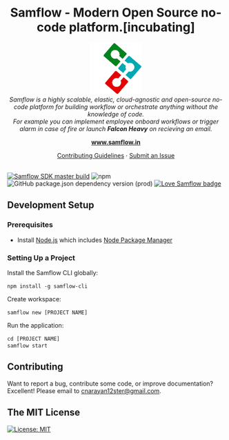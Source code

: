 <h1 align="center">Samflow - Modern Open Source no-code platform.[incubating]</h1>

<p align="center">
  <img src="https://raw.githubusercontent.com/na-Ryan/ImageRepo/main/image%201.png" alt="samflow-logo" width="120px" height="120px"/>
  <br>
  <i>Samflow is a highly scalable, elastic, cloud-agnostic and open-source no-code platform for building workflow or orchestrate anything without the knowledge of code.<br>For example you can implement employee onboard workflows or trigger alarm in case of fire or launch <b>Falcon Heavy</b> on recieving an email.</i>
  <br>
</p>

<p align="center">
  <a href="https://www.samflow.in"><strong>www.samflow.in</strong></a>
  <br>
</p>

<p align="center">
  <a href="CONTRIBUTING.md">Contributing Guidelines</a>
  ·
  <a href="https://github.com/na-Ryan/samflow-sdk/issues">Submit an Issue</a>
  <br>
  <br>
</p>


[![Samflow SDK master build](https://github.com/na-Ryan/samflow-sdk/actions/workflows/master.yml/badge.svg?event=push)](https://github.com/na-Ryan/samflow-sdk/actions/workflows/master.yml) 
![npm](https://img.shields.io/npm/v/samflow-sdk)
![GitHub package.json dependency version (prod)](https://img.shields.io/github/package-json/dependency-version/na-Ryan/samflow-sdk/typescript)
[![Love Samflow badge](https://img.shields.io/badge/samflow-no--code%20platform-green)](https://github.com/na-Ryan/samflow-sdk)

## Development Setup

### Prerequisites

- Install [Node.js] which includes [Node Package Manager][npm]

### Setting Up a Project

Install the Samflow CLI globally:

```
npm install -g samflow-cli
```

Create workspace:

```
samflow new [PROJECT NAME]
```

Run the application:

```
cd [PROJECT NAME]
samflow start
```


## Contributing

Want to report a bug, contribute some code, or improve documentation? Excellent! Please email to cnarayan12ster@gmail.com.

## The MIT License
[![License: MIT](https://img.shields.io/badge/License-MIT-brightgreen.svg)](https://opensource.org/licenses/MIT)

[node.js]: https://nodejs.org/
[npm]: https://www.npmjs.com/get-npm
